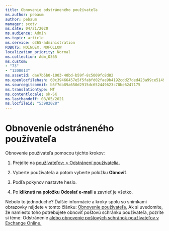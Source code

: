 ```yaml
---
title: Obnovenie odstráneného používateľa
ms.author: pebaum
author: pebaum
manager: scotv
ms.date: 04/21/2020
ms.audience: Admin
ms.topic: article
ms.service: o365-administration
ROBOTS: NOINDEX, NOFOLLOW
localization_priority: Normal
ms.collection: Adm_O365
ms.custom:
- "73"
- "1200013"
ms.assetid: dae7b5b0-1003-40bd-b59f-8c5009fc8d82
ms.openlocfilehash: 60c39466457e5f5fabfd02fae9b4192cdd27ded423a99ce5149b1c102e138097
ms.sourcegitcommit: b5f7da89a650d2915dc652449623c78be6247175
ms.translationtype: MT
ms.contentlocale: sk-SK
ms.lasthandoff: 08/05/2021
ms.locfileid: "53982028"
---
```

# <a name="restore-a-deleted-user"></a>Obnovenie odstráneného používateľa

Obnovenie používateľa pomocou týchto krokov:
  
1. Prejdite na [používateľov: \> Odstránení používatelia.](https://admin.microsoft.com/adminportal/home#/deletedusers)

2. Vyberte používateľa a potom vyberte položku **Obnoviť**.

3. Podľa pokynov nastavte heslo.

4. Po **kliknutí na položku Odoslať e-mail** a zavrieť je všetko.

Nebolo to jednoduché? Ďalšie informácie a kroky spolu so snímkami obrazovky nájdete v tomto článku: [Obnovenie používateľa.](https://docs.microsoft.com/microsoft-365/admin/add-users/restore-user) Ak si uvedomíte, že namiesto toho potrebujete obnoviť poštovú schránku používateľa, pozrite si téme: Odstránenie [alebo obnovenie poštových schránok používateľov v Exchange Online.](https://docs.microsoft.com/exchange/recipients-in-exchange-online/delete-or-restore-mailboxes)